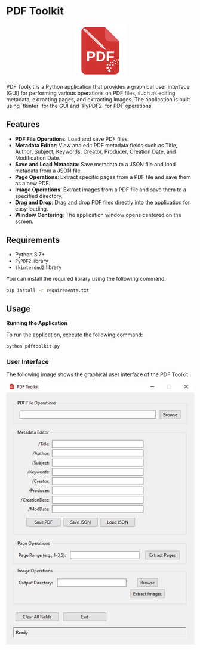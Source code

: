 # PDF Toolkit
<p align="center">
    <img src="assets/pdftoolkit.png" alt="PDF Toolkit" width="142"/>
</p>
PDF Toolkit is a Python application that provides a graphical user interface (GUI) for performing various operations on PDF files, such as editing metadata, extracting pages, and extracting images. The application is built using `tkinter` for the GUI and `PyPDF2` for PDF operations.

## Features

- **PDF File Operations**: Load and save PDF files.
- **Metadata Editor**: View and edit PDF metadata fields such as Title, Author, Subject, Keywords, Creator, Producer, Creation Date, and Modification Date.
- **Save and Load Metadata**: Save metadata to a JSON file and load metadata from a JSON file.
- **Page Operations**: Extract specific pages from a PDF file and save them as a new PDF.
- **Image Operations**: Extract images from a PDF file and save them to a specified directory.
- **Drag and Drop**: Drag and drop PDF files directly into the application for easy loading.
- **Window Centering**: The application window opens centered on the screen.

## Requirements

- Python 3.7+
- `PyPDF2` library
- `tkinterdnd2` library

You can install the required library using the following command:

```sh
pip install -r requirements.txt
```

## Usage
**Running the Application**

To run the application, execute the following command:
```bash
python pdftoolkit.py
```

### User Interface

The following image shows the graphical user interface of the PDF Toolkit:

![PDF Toolkit GUI](assets/gui.png)
